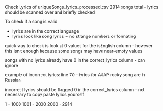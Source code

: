 Check Lyrics of uniqueSongs_lyrics_processed.csv
2914 songs total - lyrics should be scanned over and briefly checked

To check if a song is valid
  - lyrics are in the correct language
  - lyrics look like song lyrics = no strange numbers or formating

quick way to check is look at 0 values for the isEnglish column - however this isn't enough because some songs may have near-empty values

songs with no lyrics already have 0 in the correct_lyrics column - can ignore

example of incorrect lyrics: line 70 - lyrics for ASAP rocky song are in Russian

incorrect lyrics should be flagged 0 in the correct_lyrics column - not necessary to copy paste lyrics yourself


1 - 1000
1001 - 2000
2000 - 2914


